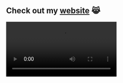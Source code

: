 ## Check out my [website](https://augustryder.github.io) :joy_cat:

 <video loop src="[movie.mp4](https://github.com/user-attachments/assets/fa9f6d6a-c20e-4dda-a8c6-0a86f8817db5)">  video </video> 


